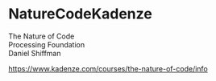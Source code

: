 # NatureCodeKadenze
  
The Nature of Code  
Processing Foundation  
Daniel Shiffman   
  
https://www.kadenze.com/courses/the-nature-of-code/info
